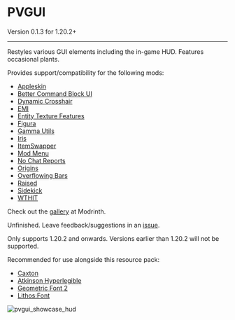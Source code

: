# PVGUI

Version 0.1.3 for 1.20.2+

---

Restyles various GUI elements including the in-game HUD. Features occasional plants.

Provides support/compatibility for the following mods:
- [Appleskin](https://modrinth.com/mod/appleskin)
- [Better Command Block UI](https://modrinth.com/mod/bettercommandblockui)
- [Dynamic Crosshair](https://modrinth.com/mod/dynamiccrosshair)
- [EMI](https://modrinth.com/mod/emi)
- [Entity Texture Features](https://modrinth.com/mod/entitytexturefeatures)
- [Figura](https://modrinth.com/mod/figura)
- [Gamma Utils](https://modrinth.com/mod/gamma-utils)
- [Iris](https://modrinth.com/mod/iris)
- [ItemSwapper](https://modrinth.com/plugin/itemswapper)
- [Mod Menu](https://modrinth.com/mod/modmenu)
- [No Chat Reports](https://modrinth.com/mod/no-chat-reports)
- [Origins](https://modrinth.com/mod/origins)
- [Overflowing Bars](https://modrinth.com/mod/overflowing-bars)
- [Raised](https://modrinth.com/mod/raised)
- [Sidekick](https://modrinth.com/plugin/sidekick)
- [WTHIT](https://modrinth.com/mod/wthit)

Check out the [gallery](https://modrinth.com/resourcepack/pvgui/gallery) at Modrinth.

Unfinished. Leave feedback/suggestions in an [issue](https://github.com/PencilVoid/PVGUI/issues).

Only supports 1.20.2 and onwards. Versions earlier than 1.20.2 will not be supported.

Recommended for use alongside this resource pack:
- [Caxton](https://modrinth.com/mod/caxton)
- [Atkinson Hyperlegible](https://modrinth.com/resourcepack/atkinson-hyperlegible)
- [Geometric Font 2](https://modrinth.com/resourcepack/geometric-font-2)
- [Lithos:Font](https://modrinth.com/resourcepack/lithosfont)

![pvgui_showcase_hud](https://github.com/user-attachments/assets/28cf4f3e-0275-4eac-857d-fd3232a6a5bb)

